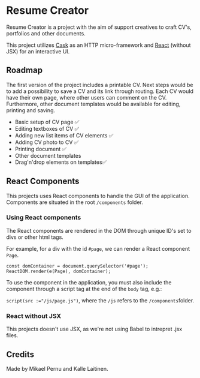 # Resume Creator

Resume Creator is a project with the aim of support creatives to craft CV's, portfolios and other documents.

This project utilizes [Cask](https://com-lihaoyi.github.io/cask/) as an HTTP micro-framework and [React](https://reactjs.org/) (without JSX) for an interactive UI.

## Roadmap

The first version of the project includes a printable CV. Next steps would be to add a possibility to save a CV and its link through routing. Each CV would have their own page, where other users can comment on the CV. Furthermore, other document templates would be available for editing, printing and saving.

- Basic setup of CV page ✅
- Editing textboxes of CV ✅
- Adding new list items of CV elements ✅
- Adding CV photo to CV ✅
- Printing document ✅
- Other document templates
- Drag'n'drop elements on templates✅

## React Components

This projects uses React components to handle the GUI of the application. Components are situated in the root ```/components``` folder.

### Using React components

The React components are rendered in the DOM through unique ID's set to divs or other html tags.

For example, for a div with the id ```#page```, we can render a React component ```Page```.

```const domContainer = document.querySelector('#page');```
```ReactDOM.render(e(Page), domContainer);```

To use the component in the application, you must also include the component through a script tag at the end of the ```body``` tag, e.g.:

```script(src :="/js/page.js")```, where the ```/js``` refers to the ```/components```folder.

### React without JSX

This projects doesn't use JSX, as we're not using Babel to intrepret .jsx files.

## Credits

Made by Mikael Pernu and Kalle Laitinen. 